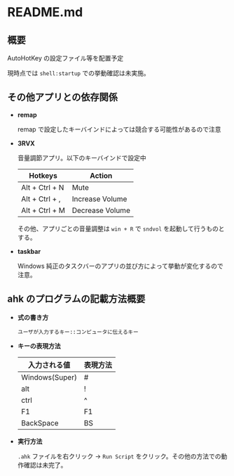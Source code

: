 # **README.md**

## **概要**

AutoHotKey の設定ファイル等を配置予定

現時点では `shell:startup` での挙動確認は未実施。

## **その他アプリとの依存関係**

- **remap**

    remap で設定したキーバインドによっては競合する可能性があるので注意

- **3RVX**

    音量調節アプリ。以下のキーバインドで設定中

    | Hotkeys | Action |
    | -- | -- |
    | Alt + Ctrl + N | Mute |
    | Alt + Ctrl + , | Increase Volume |
    | Alt + Ctrl + M | Decrease Volume |

    その他、アプリごとの音量調整は `win + R` で `sndvol` を起動して行うものとする。

- **taskbar**

    Windows 純正のタスクバーのアプリの並び方によって挙動が変化するので注意。

## **ahk のプログラムの記載方法概要**

- **式の書き方**

    `ユーザが入力するキー::コンピュータに伝えるキー`

- **キーの表現方法**

    | 入力される値 | 表現方法 |
    | -- | -- |
    | Windows(Super) | # |
    | alt | ! |
    | ctrl | ^ |
    | F1 | F1 |
    | BackSpace | BS |

- **実行方法**

    `.ahk` ファイルを右クリック → `Run Script` をクリック。その他の方法での動作確認は未完了。